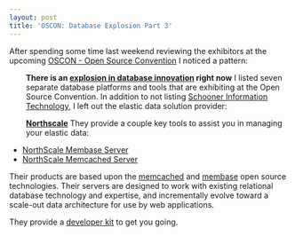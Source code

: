 ```yaml
---
layout: post
title: 'OSCON: Database Explosion Part 3'
---
```

<img style="padding: 15px;" title="Schooner Information Technology" src="http://info.northscale.com/rs/northscale/images/ns-logo.gif" alt="" align="right" />After spending some time  last weekend reviewing the exhibitors at the upcoming <a href="http://www.oscon.com/oscon2010/" target="_blank">OSCON - Open  Source Convention</a> I noticed a pattern:
<p style="padding-left: 30px;"><strong>There  is an <a href="http://www.kinlane.com/2010/07/open-source-database-explosion/">explosion in database innovation</a> right now</strong>
I listed seven separate database platforms and tools that are  exhibiting at the Open Source Convention. In addition to not listing <a href="http://www.kinlane.com/2010/07/oscon-database-explosion-part-2/">Schooner Information Technology</a>, I left out the elastic data solution provider:
<p style="padding-left: 30px;"><a href="http://www.northscale.com/" target="_blank"><strong>Northscale</strong></a>
They provide a couple key tools to assist you in managing your elastic data:
<ul class="mainlist">
	<li><a href="http://info.northscale.com/membase-beta-download.html" target="_blank">NorthScale Membase Server</a></li>
	<li><a href="http://info.northscale.com/Memcached.html" target="_blank">NorthScale Memcached Server</a></li>
</ul>
Their products are based upon the <a href="http://memcached.org/" target="_blank">memcached</a> and <a href="http://www.membase.org/" target="_blank">membase</a> open source technologies. Their servers are designed to work with existing relational database technology and expertise, and incrementally evolve toward a scale-out data architecture for use by web applications.<p></p>
They provide a <a href="http://info.northscale.com/Devkit.html" target="_blank">developer kit</a> to get you going.
